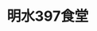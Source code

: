 ---
title: "明水397食堂"
description: "明水397食堂"
layout: shop
keywords:
  - 美食競賽
  - 台灣美食
  - 美食精選
datePublished: "2025-06-30"
dateModified: "2025-07-07"
city: "台北市"
district: "中山區"
address: "台北市中山區北安路538巷1弄11號"
phone: "0225325687"
geo: "25.08011439002764, 121.54845556436868"
google_map: "https://maps.app.goo.gl/w64f3A2jxzkmWee89"
footinder: "https://footinder.com.tw/%e5%8f%b0%e5%8c%97%e5%b8%82%e4%b8%ad%e5%b1%b1%e5%8d%80/50077/"
official: ""
award:
  - name: "500盤"
    year: "2024"
    entries:
      - dishes:
          - "乾煎馬頭魚"

---